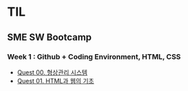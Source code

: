 # TIL

## SME SW Bootcamp

### Week 1 : Github + Coding Environment, HTML, CSS
- [Quest 00. 형상관리 시스템](https://github.com/AnYeHyeon/TIL/blob/main/Quest%2000.%20%ED%98%95%EC%83%81%EA%B4%80%EB%A6%AC%20%EC%8B%9C%EC%8A%A4%ED%85%9C.md)
- [Quest 01. HTML과 웹의 기초](https://github.com/AnYeHyeon/TIL/blob/main/Quest%2001.%20HTML%EA%B3%BC%20%EC%9B%B9%EC%9D%98%20%EA%B8%B0%EC%B4%88.md)
